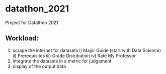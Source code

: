 # datathon_2021
Project for Datathon 2021
## Workload:
1. scrape the internet for datasets
   i) Major Guide (start with Data Science)
   ii) Prerequisites 
   iii) Grade Distribution
   iv) Rate My Professor
3. integrate the datasets in a metric for judgement
4. display of the output data
